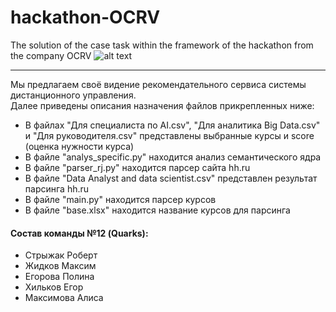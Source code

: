 # hackathon-OCRV
The solution of the case task within the framework of the hackathon from the company OCRV
![alt text](https://static.tildacdn.com/tild3565-3635-4439-b934-383161343564/logo_ocrv.svg)

---
Мы предлагаем своё видение рекомендательного сервиса системы дистанционного управления.<br>
Далее приведены описания назначения файлов прикрепленных ниже:
- В файлах "Для специалиста по AI.csv", "Для аналитика Big Data.csv" и "Для руководителя.csv" представлены выбранные курсы и score (оценка нужности курса)
- В файле "analys_specific.py" находится анализ семантического ядра
- В файле "parser_rj.py" находится парсер сайта hh.ru
- В файле "Data Analyst and data scientist.csv" представлен результат парсинга hh.ru
- В файле "main.py" находится парсер курсов
- В файле "base.xlsx" находится название курсов для парсинга

#### Состав команды №12 (Quarks):
- Стрыжак Роберт
- Жидков Максим
- Егорова Полина
- Хильков Егор
- Максимова Алиса
